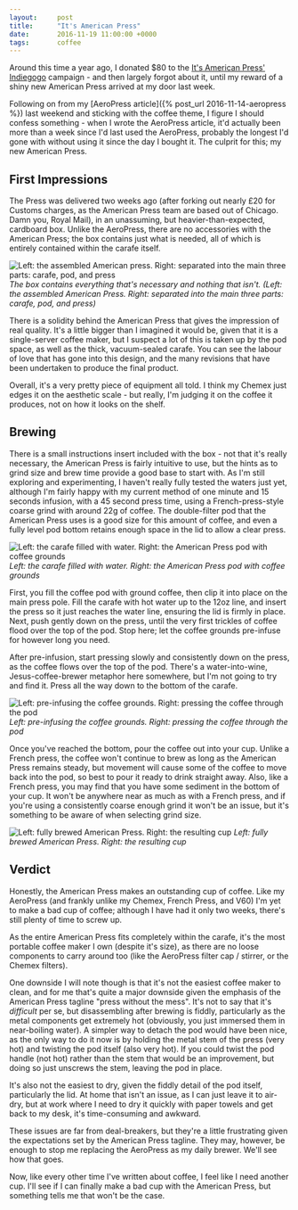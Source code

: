 ```yaml
---
layout:     post
title:      "It's American Press"
date:       2016-11-19 11:00:00 +0000
tags:       coffee
---
```


Around this time a year ago, I donated $80 to the [It's American Press' Indiegogo][american-press-indiegogo-page] campaign - and then largely forgot about it, until my reward of a shiny new American Press arrived at my door last week.

<!-- Read More -->

Following on from my [AeroPress article]({% post_url 2016-11-14-aeropress %}) last weekend and sticking with the coffee theme, I figure I should confess something - when I wrote the AeroPress article, it'd actually been more than a week since I'd last used the AeroPress, probably the longest I'd gone with without using it since the day I bought it. The culprit for this; my new American Press.

## First Impressions

The Press was delivered two weeks ago (after forking out nearly £20 for Customs charges, as the American Press team are based out of Chicago. Damn you, Royal Mail), in an unassuming, but heavier-than-expected, cardboard box. Unlike the AeroPress, there are no accessories with the American Press; the box contains just what is needed, all of which is entirely contained within the carafe itself.

![Left: the assembled American press. Right: separated into the main three parts: carafe, pod, and press]({{site.baseurl}}/assets/img/american-press-carafe.jpg)
*The box contains everything that's necessary and nothing that isn't. (Left: the assembled American Press. Right: separated into the main three parts: carafe, pod, and press)*

There is a solidity behind the American Press that gives the impression of real quality. It's a little bigger than I imagined it would be, given that it is a single-server coffee maker, but I suspect a lot of this is taken up by the pod space, as well as the thick, vacuum-sealed carafe. You can see the labour of love that has gone into this design, and the many revisions that have been undertaken to produce the final product.

Overall, it's a very pretty piece of equipment all told. I think my Chemex just edges it on the aesthetic scale - but really, I'm judging it on the coffee it produces, not on how it looks on the shelf.

## Brewing

There is a small instructions insert included with the box - not that it's really necessary, the American Press is fairly intuitive to use, but the hints as to grind size and brew time provide a good base to start with. As I'm still exploring and experimenting, I haven't really fully tested the waters just yet, although I'm fairly happy with my current method of one minute and 15 seconds infusion, with a 45 second press time, using a French-press-style coarse grind with around 22g of coffee. The double-filter pod that the American Press uses is a good size for this amount of coffee, and even a fully level pod bottom retains enough space in the lid to allow a clear press.

![Left: the carafe filled with water. Right: the American Press pod with coffee grounds]({{site.baseurl}}/assets/img/american-press-setup.jpg)
*Left: the carafe filled with water. Right: the American Press pod with coffee grounds*

First, you fill the coffee pod with ground coffee, then clip it into place on the main press pole. Fill the carafe with hot water up to the 12oz line, and insert the press so it just reaches the water line, ensuring the lid is firmly in place. Next, push gently down on the press, until the very first trickles of coffee flood over the top of the pod. Stop here; let the coffee grounds pre-infuse for however long you need.

After pre-infusion, start pressing slowly and consistently down on the press, as the coffee flows over the top of the pod. There's a water-into-wine, Jesus-coffee-brewer metaphor here somewhere, but I'm not going to try and find it. Press all the way down to the bottom of the carafe.

![Left: pre-infusing the coffee grounds. Right: pressing the coffee through the pod]({{site.baseurl}}/assets/img/american-press-brew.jpg)
*Left: pre-infusing the coffee grounds. Right: pressing the coffee through the pod*

Once you've reached the bottom, pour the coffee out into your cup. Unlike a French press, the coffee won't continue to brew as long as the American Press remains steady, but movement will cause some of the coffee to move back into the pod, so best to pour it ready to drink straight away. Also, like a French press, you may find that you have some sediment in the bottom of your cup. It won't be anywhere near as much as with a French press, and if you're using a consistently coarse enough grind it won't be an issue, but it's something to be aware of when selecting grind size.

![Left: fully brewed American Press. Right: the resulting cup]({{site.baseurl}}/assets/img/american-press-result.jpg)
*Left: fully brewed American Press. Right: the resulting cup*

## Verdict

Honestly, the American Press makes an outstanding cup of coffee. Like my AeroPress (and frankly unlike my Chemex, French Press, and V60) I'm yet to make a bad cup of coffee; although I have had it only two weeks, there's still plenty of time to screw up. 

As the entire American Press fits completely within the carafe, it's the most portable coffee maker I own (despite it's size), as there are no loose components to carry around too (like the AeroPress filter cap / stirrer, or the Chemex filters). 

One downside I will note though is that it's not the easiest coffee maker to clean, and for me that's quite a major downside given the emphasis of the American Press tagline "press without the mess". It's not to say that it's *difficult* per se, but disassembling after brewing is fiddly, particularly as the metal components get extremely hot (obviously, you just immersed them in near-boiling water). A simpler way to detach the pod would have been nice, as the only way to do it now is by holding the metal stem of the press (very hot) and twisting the pod itself (also very hot). If you could twist the pod handle (not hot) rather than the stem that would be an improvement, but doing so just unscrews the stem, leaving the pod in place.

It's also not the easiest to dry, given the fiddly detail of the pod itself, particularly the lid. At home that isn't an issue, as I can just leave it to air-dry, but at work where I need to dry it quickly with paper towels and get back to my desk, it's time-consuming and awkward.

These issues are far from deal-breakers, but they're a little frustrating given the expectations set by the American Press tagline. They may, however, be enough to stop me replacing the AeroPress as my daily brewer. We'll see how that goes.

Now, like every other time I've written about coffee, I feel like I need another cup. I'll see if I can finally make a bad cup with the American Press, but something tells me that won't be the case.

[american-press-indiegogo-page]: https://www.indiegogo.com/projects/it-s-a-new-way-to-brew-it-s-american-press-coffee-design/